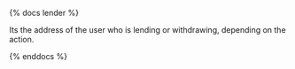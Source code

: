 {% docs lender %}

Its the address of the user who is lending or withdrawing, depending on the action.

{% enddocs %}